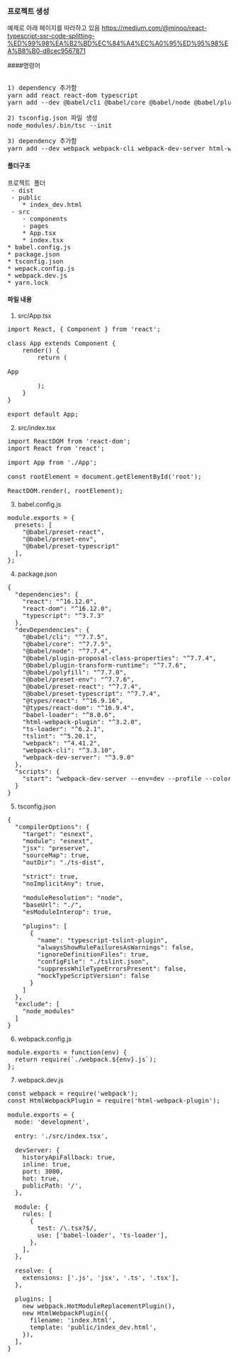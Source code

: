 ### 프로젝트 생성
예제로 아래 페이지를 따라하고 있음
https://medium.com/@minoo/react-typescript-ssr-code-splitting-%ED%99%98%EA%B2%BD%EC%84%A4%EC%A0%95%ED%95%98%EA%B8%B0-d8cec9567871

####명령어
<pre> 
1) dependency 추가함
yarn add react react-dom typescript
yarn add --dev @babel/cli @babel/core @babel/node @babel/plugin-proposal-class-properties @babel/plugin-transform-runtime @babel/polyfill @babel/preset-env @babel/preset-typescript @types/react @types/react-dom @types/react @types/react-dom tslint

2) tsconfig.json 파일 생성
node_modules/.bin/tsc --init

3) dependency 추가함
yarn add --dev webpack webpack-cli webpack-dev-server html-webpack-plugin babel-loader ts-loader
</pre>

#### 폴더구조
<pre>
프로젝트 폴더
 - dist
 - public
    * index_dev.html
 - src
    - components
    - pages
    * App.tsx
    * index.tsx
* babel.config.js
* package.json
* tsconfig.json
* wepack.config.js
* webpack.dev.js
* yarn.lock
</pre>


#### 파일 내용
1. src/App.tsx
<pre>
import React, { Component } from 'react';

class App extends Component {
    render() {
        return (
            <div>App</div>
        );
    }
}

export default App;
</pre>

2. src/index.tsx
<pre>
import ReactDOM from 'react-dom';
import React from 'react';

import App from './App';

const rootElement = document.getElementById('root');

ReactDOM.render(<App />, rootElement);
</pre>

3. babel.config.js
<pre>
module.exports = {
  presets: [
    "@babel/preset-react",
    "@babel/preset-env",
    "@babel/preset-typescript"
  ],
};
</pre>

4. package.json
<pre>
{
  "dependencies": {
    "react": "^16.12.0",
    "react-dom": "^16.12.0",
    "typescript": "^3.7.3"
  },
  "devDependencies": {
    "@babel/cli": "^7.7.5",
    "@babel/core": "^7.7.5",
    "@babel/node": "^7.7.4",
    "@babel/plugin-proposal-class-properties": "^7.7.4",
    "@babel/plugin-transform-runtime": "^7.7.6",
    "@babel/polyfill": "^7.7.0",
    "@babel/preset-env": "^7.7.6",
    "@babel/preset-react": "^7.7.4",
    "@babel/preset-typescript": "^7.7.4",
    "@types/react": "^16.9.16",
    "@types/react-dom": "^16.9.4",
    "babel-loader": "^8.0.6",
    "html-webpack-plugin": "^3.2.0",
    "ts-loader": "^6.2.1",
    "tslint": "^5.20.1",
    "webpack": "^4.41.2",
    "webpack-cli": "^3.3.10",
    "webpack-dev-server": "^3.9.0"
  },
  "scripts": {
    "start": "webpack-dev-server --env=dev --profile --colors"
  }
}
</pre>

5. tsconfig.json
<pre>
{
  "compilerOptions": {
    "target": "esnext",
    "module": "esnext",
    "jsx": "preserve",
    "sourceMap": true,
    "outDir": "./ts-dist",
    
    "strict": true,
    "noImplicitAny": true,
    
    "moduleResolution": "node",
    "baseUrl": "./",
    "esModuleInterop": true,
    
    "plugins": [
      {
        "name": "typescript-tslint-plugin",
        "alwaysShowRuleFailuresAsWarnings": false,
        "ignoreDefinitionFiles": true,
        "configFile": "./tslint.json",
        "suppressWhileTypeErrorsPresent": false,
        "mockTypeScriptVersion": false
      }
    ]
  },
  "exclude": [
    "node_modules"
  ]
}
</pre>

6. webpack.config.js
<pre>
module.exports = function(env) {
  return require(`./webpack.${env}.js`);
};
</pre>

7. webpack.dev.js
<pre>
const webpack = require('webpack');
const HtmlWebpackPlugin = require('html-webpack-plugin');

module.exports = {
  mode: 'development',
  
  entry: './src/index.tsx',
  
  devServer: {
    historyApiFallback: true,
    inline: true,
    port: 3000,
    hot: true,
    publicPath: '/',
  },

  module: {
    rules: [
      {
        test: /\.tsx?$/,
        use: ['babel-loader', 'ts-loader'],
      },
    ],
  },

  resolve: {
    extensions: ['.js', 'jsx', '.ts', '.tsx'],
  },

  plugins: [
    new webpack.HotModuleReplacementPlugin(),
    new HtmlWebpackPlugin({
      filename: 'index.html',
      template: 'public/index_dev.html',
    }),
  ],
}
</pre>